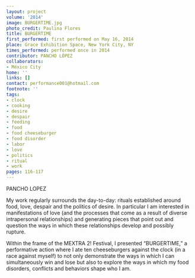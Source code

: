 ```yaml
---
layout: project
volume: '2014'
image: BURGERTIME.jpg
photo_credit: Paulina Flores
title: BURGERTIME
first_performed: first performed on May 16, 2014
place: Grace Exhibition Space, New York City, NY
times_performed: performed once in 2014
contributor: PANCHO LÓPEZ
collaborators:
- México City
home: ''
links: []
contact: performance001@hotmail.com
footnote: ''
tags:
- clock
- cooking
- desire
- despair
- feeding
- food
- food cheeseburger
- food disorder
- labor
- love
- politics
- ritual
- work
pages: 116-117
---
```


PANCHO LOPEZ

My work regularly surrounds the day-to-day: rituals established around food, love, despair and the politics of desire. In particular I am interested in manifestations of love (and the processes that come as a result of diverse intrapersonal relationships) and generating pieces that point out and question the ways in which these relationships develop and possibly rupture.

Within the frame of the MEXTRA 2! Festival, I presented “BURGERTIME,” a performative action where I ate ten cheeseburgers against the clock (in a race against myself) to not only demonstrate the ways in which I can simultaneously win and lose but also to explore the ways in which my food disorders, conflicts and behaviors shape who I am.
